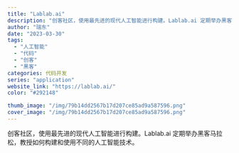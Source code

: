 ```yaml
---
title: "Lablab.ai"
description: "创客社区，使用最先进的现代人工智能进行构建。Lablab.ai 定期举办黑客马拉松，教授如何构建和使用不同的人工智能技术"
author: "瑞东"
date: "2023-03-30"
tags:
  - "人工智能"
  - "代码"
  - "创客"
  - "黑客"
categories: 代码开发
series: "application"
website_link: "https://lablab.ai/"
color: "#292148"

thumb_image: "/img/79b14dd2567b17d207ce85ad9a587596.png"
cover_image: "/img/79b14dd2567b17d207ce85ad9a587596.png"
---
```


创客社区，使用最先进的现代人工智能进行构建。Lablab.ai 定期举办黑客马拉松，教授如何构建和使用不同的人工智能技术。 
